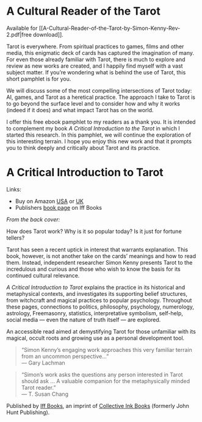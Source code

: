 # A Cultural Reader of the Tarot

Available for [[A-Cultural-Reader-of-the-Tarot-by-Simon-Kenny-Rev-2.pdf|free download]].

Tarot is everywhere. From spiritual practices to games, films and other media, this enigmatic deck of cards has captured the imagination of many. For even those already familiar with Tarot, there is much to explore and review as new works are created, and I happily find myself with a vast subject matter. If you’re wondering what is behind the use of Tarot, this short pamphlet is for you.

We will discuss some of the most compelling intersections of Tarot today: AI, games, and Tarot as a heretical practice. The approach I take to Tarot is to go beyond the surface level and to consider how and why it works (indeed if it does) and what impact Tarot has on the world.

I offer this free ebook pamphlet to my readers as a thank you. It is intended to complement my book *A Critical Introduction to the Tarot* in which I started this research. In this pamphlet, we will continue the exploration of this interesting terrain. I hope you enjoy this new work and that it prompts you to think deeply and critically about Tarot and its practice.

# A Critical Introduction to Tarot

Links:
* Buy on Amazon [USA](https://www.amazon.com/Critical-Introduction-Tarot-Examining-Nature/dp/1803413921) or [UK](https://www.amazon.co.uk/Critical-Introduction-Tarot-Examining-Nature/dp/1803413921/)
* Publishers [book page](https://www.collectiveinkbooks.com/iff-books/our-books/critical-introduction-tarot) on Iff Books

_From the back cover:_

How does Tarot work? Why is it so popular today? Is it just for fortune tellers?

Tarot has seen a recent uptick in interest that warrants explanation. This book, however, is not another take on the cards’ meanings and how to read them. Instead, independent researcher Simon Kenny presents Tarot to the incredulous and curious and those who wish to know the basis for its continued cultural relevance.

_A Critical Introduction to Tarot_ explains the practice in its historical and metaphysical contexts, and investigates its supporting belief structures, from witchcraft and magical practices to popular psychology. Throughout these pages, connections to politics, philosophy, psychology, numerology, astrology, Freemasonry, statistics, interpretative symbolism, self-help, social media — even the nature of truth itself — are explored.

An accessible read aimed at demystifying Tarot for those unfamiliar with its magical, occult roots and growing use as a personal development tool.

> “Simon Kenny’s engaging work approaches this very familiar terrain from an uncommon perspective…”  
> — Gary Lachman

> “Simon’s work asks the questions any person interested in Tarot should ask … A valuable companion for the metaphysically minded Tarot reader.”  
> — T. Susan Chang

Published by [Iff Books](https://www.collectiveinkbooks.com/iff-books/), an imprint of [Collective Ink Books](https://www.collectiveinkbooks.com/) (formerly John Hunt Publishing).
